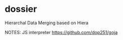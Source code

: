 # dossier
Hierarchal Data Merging based on Hiera

NOTES:
JS interpreter https://github.com/dop251/goja